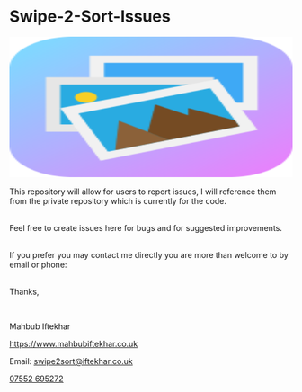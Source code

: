 # Swipe-2-Sort-Issues

<img alt="Swipe 2 Sort" src="/ic_launcher_web.png" width="600" height="250">

 <br/>

This repository will allow for users to report issues, I will reference them from the private repository which is currently for the code.
 <br/>
 <br/>

Feel free to create issues here for bugs and for suggested improvements.
 <br/> <br/>


If you prefer you may contact me directly you are more than welcome to by email or phone:
 <br/> <br/>


Thanks,
 <br/>

 <br/>

Mahbub Iftekhar
<p>
<a href="https://www.mahbubiftekhar.co.uk">https://www.mahbubiftekhar.co.uk</a> <br/>

Email: <a href="mailto:swipe2sort@iftekhar.co.uk?Subject=Swipe2Sort" target="_top">swipe2sort@iftekhar.co.uk</a>
 <br/>

 <a href="tel:+7552695272">07552 695272</a>


</p>
